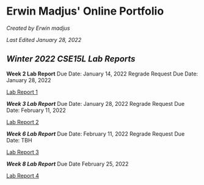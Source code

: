 # **Erwin Madjus' Online Portfolio**

*Created by Erwin madjus*

*Last Edited January 28, 2022*


## *Winter 2022 CSE15L Lab Reports*



**Week 2 Lab Report**
Due Date: January 14, 2022
Regrade Request Due Date: January 28, 2022

[Lab Report 1](LabReport1.md)

***Week 3 Lab Report***
Due Date: January 28, 2022
Regrade Request Due Date: February 11, 2022

[Lab Report 2](LabReport2.md)


***Week 6 Lab Report***
Due Date: February 11, 2022
Regrade Request Due Date: TBH

[Lab Report 3](lab-report-3-week-6)


***Week 8 Lab Report***
Due Date February 25, 2022

[Lab Report 4](LabReport4-Week-8.md)



